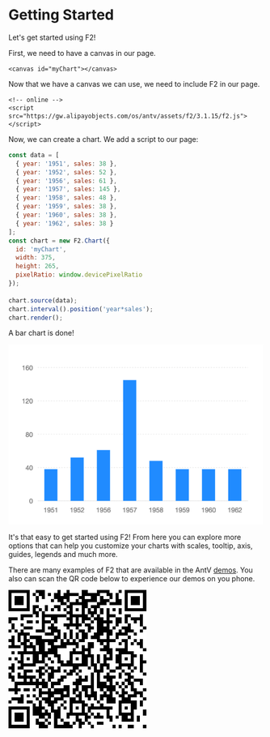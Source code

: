 # Getting Started

Let's get started using F2!

First, we need to have a canvas in our page.

```markup
<canvas id="myChart"></canvas>
```

Now that we have a canvas we can use, we need to include F2 in our page.

```markup
<!-- online -->
<script src="https://gw.alipayobjects.com/os/antv/assets/f2/3.1.15/f2.js"></script>
```

Now, we can create a chart. We add a script to our page:

```javascript
const data = [
  { year: '1951', sales: 38 },
  { year: '1952', sales: 52 },
  { year: '1956', sales: 61 },
  { year: '1957', sales: 145 },
  { year: '1958', sales: 48 },
  { year: '1959', sales: 38 },
  { year: '1960', sales: 38 },
  { year: '1962', sales: 38 }
];
const chart = new F2.Chart({
  id: 'myChart',
  width: 375,
  height: 265,
  pixelRatio: window.devicePixelRatio
});

chart.source(data);
chart.interval().position('year*sales');
chart.render();
```

A bar chart is done!

![](../.gitbook/assets/image%20%2813%29.png)

It's that easy to get started using F2! From here you can explore more options that can help you customize your charts with scales, tooltip, axis, guides, legends and much more.

There are many examples of F2 that are available in the AntV [demos](https://antv.alipay.com/zh-cn/f2/3.x/demo/index.html). You also can scan the QR code below to experience our demos on you phone.

![](../.gitbook/assets/image%20%286%29.png)

